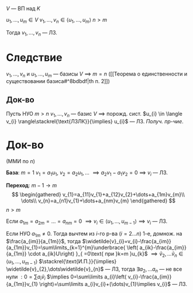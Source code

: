 $V$ — ВП над $K$

$u_{1},\dots,u_{m} \in V$
$v_{1}, \dots, v_{n} \in \langle u_{1},\dots, u_{m} \rangle$
$n>m$

Тогда $v_{1},\dots, v_{n}$ — ЛЗ.
# Следствие

$v_{1},\dots, v_{n}$ и $u_{1},\dots ,u_{m}$ — базисы $V$ $\implies$ $m=n$ ([[Теорема о единственности и существовании базиса#^8bdbdf|th п. 2]])
## Док-во

Пусть НУО $m>n$
$v_{1},\dots,v_{n}$ — базис $V$ $\implies$ порожд. сист. $u_{i} \in \langle v_{i} \rangle\stackrel{\text{ЛЗЛК}}{\implies} u_{i}$ — ЛЗ. *Получ. пр-чие*.

# Док-во

(ММИ по $n$)

**База**: $m=1$
$v_{1}=a_{1}u_{1},\ v_{2}=a_{2}u_{1},\dots$ $\implies a_{2}v_{1}-a_{1}v_{2}=0$ $\implies$ $v_{i}$ — ЛЗ.

**Переход**: $m-1\to m$
$$
\begin{gathered}
v_{1}=a_{11}v_{1}+a_{12}v_{2}+\dots+a_{1m}v_{m}\\
\dots\\
v_{n}=a_{n1}v_{1}+\dots+a_{nm}v_{m}
\end{gathered}
$$
$n>m$

Если $a_{1m}=a_{2m}=\dots=a_{nm}=0$ $\implies v_{i} \in \langle u_{1} ,\dots ,u_{m-1}\rangle\implies v_{i}$ — ЛЗ.

Если НУО $a_{1m}\neq 0$. Тогда вычтем из $i$-го р-ва ($i=2\dots n$) 1-е, домнож. на $\frac{a_{im}}{a_{1m}}$, тогда $\widetilde{v}_{i}=v_{i}-\frac{a_{im}}{a_{1m}}v_{1}=\sum\limits_{k=1}^{m}\underbrace{ \left( a_{ik}-\frac{a_{im}}{a_{1m}} \cdot a_{ik}U\right) }_{ =0\text{ при }k=m }u_{k}$ $\implies \widetilde{v}_{2},\dots\widetilde{v}_{n} \in \langle u_{1},\dots,u_{m-1} \rangle$ $\stackrel{\text{И.П.}}{\implies} \widetilde{v}_{2},\dots\widetilde{v}_{n}$ — ЛЗ, тогда $\exists a_{2},\dots a_{n}$ — не все нули $:0=\sum\limits a_{i}\widetilde{v}_{i}$ $\implies 0=\sum\limits a_{i}\left( v_{i}-\frac{a_{im}}{a_{1m}}v_{1} \right)=\sum\limits a_{i}v_{i}+(\dots)v_{1}\implies v_{i}$ — ЛЗ.